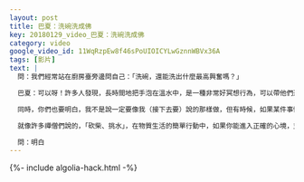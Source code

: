 ```yaml
---
layout: post
title: 巴夏：洗碗洗成佛
key: 20180129_video_巴夏：洗碗洗成佛
category: video
google_video_id: 11WqRzpEw8f46sPoUIOICYLwGznnWBVx36A
tags: [影片]
text: |
  問：我們經常站在廚房臺旁邊問自己：「洗碗，還能洗出什麼最高興奮嗎？」

  巴夏：可以呀！許多人發現，長時間地把手泡在溫水中，是一種非常好冥想行為，可以帶他們進入適當的狀態，讓自己的想像力天馬行空，就像是站在淋浴噴頭下面一樣，很多時候，很多人都說：「這些靈感，都是我在淋浴的時候想到的」、「浴室，就像是我的冥想室」，洗碗，也同樣可以如此。

  同時，你們也要明白，我不是說一定要像我（接下去要）說的那樣做，但有時候，如果某件事情真的不是你的興奮，的的確確不是你的興奮，並且，你不是用一個負面信念包裝它，使之看似不是你的興奮，那麼，你可以吸引一個能夠很興奮地為你洗碗的人，來到你生活中來，這也是一種做法，但我不是說一定要這麼做。但如果洗碗真的不是你的興奮，那你可以這麼做，然而，你試著洗洗看，看看它會帶給你什麼，你可能會很驚訝地發現，當你只是感受洗碗的每個動作，真正地進入洗碗的這個當下，它居然展現出極強的「傳送能力」，帶你進入你想都想不到的境地。

  就像許多禪僧們說的，「砍柴、挑水」，在物質生活的簡單行動中，如果你能進入正確的心境，並出發於這種心境去做這些事情，那麼，你可以找到深奧的真理。你能明白嗎？

  問：明白
---
```


{%- include algolia-hack.html -%}
